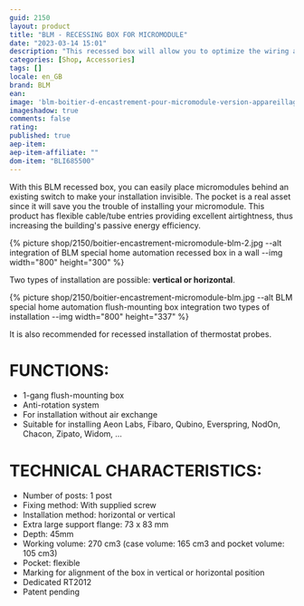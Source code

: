 ```yaml
---
guid: 2150
layout: product 
title: "BLM - RECESSING BOX FOR MICROMODULE"
date: "2023-03-14 15:01"
description: "This recessed box will allow you to optimize the wiring and installation of your micromodules."
categories: [Shop, Accessories]
tags: []
locale: en_GB
brand: BLM
ean: 
image: 'blm-boitier-d-encastrement-pour-micromodule-version-appareillage.jpg'
imageshadow: true
comments: false
rating:  
published: true
aep-item: 
aep-item-affiliate: ""
dom-item: "BLI685500"
---
```

With this BLM recessed box, you can easily place micromodules behind an existing switch to make your installation invisible. The pocket is a real asset since it will save you the trouble of installing your micromodule. This product has flexible cable/tube entries providing excellent airtightness, thus increasing the building's passive energy efficiency.

{% picture shop/2150/boitier-encastrement-micromodule-blm-2.jpg --alt integration of BLM special home automation recessed box in a wall --img width="800" height="300" %}

Two types of installation are possible: **vertical or horizontal**.

{% picture shop/2150/boitier-encastrement-micromodule-blm.jpg --alt BLM special home automation flush-mounting box integration two types of installation --img width="800" height="337" %}

It is also recommended for recessed installation of thermostat probes.

# FUNCTIONS:

- 1-gang flush-mounting box
- Anti-rotation system
- For installation without air exchange
- Suitable for installing Aeon Labs, Fibaro, Qubino, Everspring, NodOn, Chacon, Zipato, Widom, ...

# TECHNICAL CHARACTERISTICS:

- Number of posts: 1 post
- Fixing method: With supplied screw
- Installation method: horizontal or vertical
- Extra large support flange: 73 x 83 mm
- Depth: 45mm
- Working volume: 270 cm3 (case volume: 165 cm3 and pocket volume: 105 cm3)
- Pocket: flexible
- Marking for alignment of the box in vertical or horizontal position
- Dedicated RT2012
- Patent pending